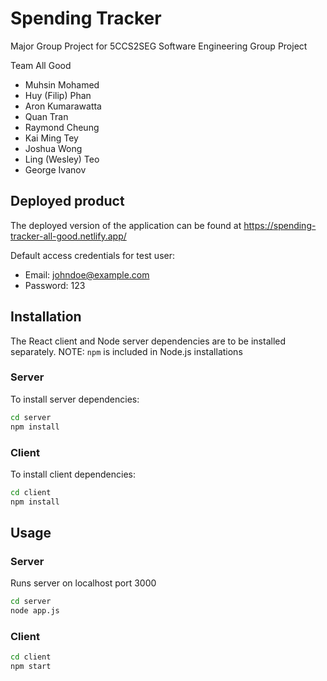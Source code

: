 # Spending Tracker

Major Group Project for 5CCS2SEG Software Engineering Group Project

Team All Good
- Muhsin Mohamed
- Huy (Filip) Phan
- Aron Kumarawatta
- Quan Tran
- Raymond Cheung
- Kai Ming Tey
- Joshua Wong
- Ling (Wesley) Teo
- George Ivanov

## Deployed product
The deployed version of the application can be found at https://spending-tracker-all-good.netlify.app/

Default access credentials for test user:
- Email: johndoe@example.com
- Password: 123

## Installation
The React client and Node server dependencies are to be installed separately.
NOTE: `npm` is included in Node.js installations

### Server
To install server dependencies:
```bash
cd server
npm install
```

### Client
To install client dependencies:
```bash
cd client
npm install
```

## Usage
### Server
Runs server on localhost port 3000
```bash
cd server
node app.js
```
### Client
```bash
cd client
npm start
```
